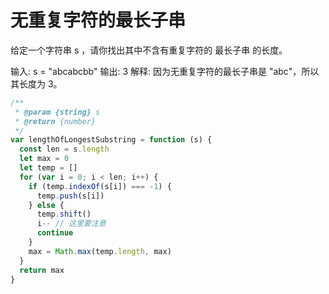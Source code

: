 # 无重复字符的最长子串

给定一个字符串 s ，请你找出其中不含有重复字符的 最长子串 的长度。

输入: s = "abcabcbb"
输出: 3
解释: 因为无重复字符的最长子串是 "abc"，所以其长度为 3。

```javascript
/**
 * @param {string} s
 * @return {number}
 */
var lengthOfLongestSubstring = function (s) {
  const len = s.length
  let max = 0
  let temp = []
  for (var i = 0; i < len; i++) {
    if (temp.indexOf(s[i]) === -1) {
      temp.push(s[i])
    } else {
      temp.shift()
      i-- // 这里要注意
      continue
    }
    max = Math.max(temp.length, max)
  }
  return max
}
```
